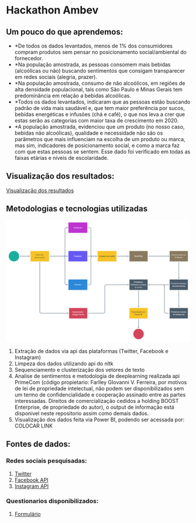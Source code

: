 # Hackathon Ambev

## Um pouco do que aprendemos:

  * *De todos os dados levantados, menos de 1% dos consumidores compram produtos sem pensar no posicionamento social/ambiental do fornecedor.
  * *Na população amostrada, as pessoas consomem mais bebidas (alcoólicas ou não) buscando sentimentos que consigam transparecer em redes sociais (alegria, prazer).
  * *Na população amostrada, consumo de não alcoólicos, em regiões de alta densidade populacional, tais como São Paulo e Minas Gerais tem predominância em relação a bebidas alcoólicas.
  * *Todos os dados levantados, indicaram que as pessoas estão buscando padrão de vida mais saudável e, que tem maior preferência por sucos, bebidas energéticas e infusões (chá e café), o que nos leva a crer que estas serão as categorias com maior taxa de crescimento em 2020.
  * *A população amostrada, evidenciou que um produto (no nosso caso, bebidas não alcoólicas), qualidade e necessidade não são os parâmetros que mais influenciam na escolha de um produto ou marca, mas sim, indicadores de posicionamento social, e como a marca faz com que estas pessoas se sentem. Esse dado foi verificado em todas as faixas etárias e níveis de escolaridade.


## Visualização dos resultados:

[Visualização dos resultados](https://app.powerbi.com/view?r=eyJrIjoiMGUwOTczZmItODJkYi00NjI1LWEzNDUtOWIwY2E0YWYyODFhIiwidCI6IjU0NTllNjc3LTMxODctNDQ5My1hZjJlLTY1MDhjYTYxYjBjNiJ9&embedImagePlaceholder=true)


## Metodologias e tecnologias utilizadas

![Fluxo do processo](https://github.com/giovannifarlley/hackathon_ambev/blob/master/dataseeker-flow.png?raw=true)

  1. Extração de dados via api das plataformas (Twitter, Facebook e Instagram)
  2. Limpeza dos dados utilizando api do nltk 
  3. Sequenciamento e clusterização dos vetores de texto
  4. Analise de sentimentos e metodologia de deeplearning realizada api PrimeCom (código propietario: Farlley GIovanni V. Ferreira, por motivos de lei de propriedade intelectual, não podem ser disponibilizados sem um termo de confidencialidade e cooperação assinado entre as partes interessadas. Direitos de comercialização cedidos a holding BOOST Enterprise, de propriedade do autor), o output de informação está disponivel neste repositorio assim como demais dados.
  5. Visualização dos dados feita via Power BI, podendo ser acessada por: COLOCAR LINK

## Fontes de dados:

### Redes sociais pesquisadas:
  
  1. [Twitter](http://docs.tweepy.org/en/latest/)
  2. [Facebook API](https://www.crummy.com/software/BeautifulSoup/bs4/doc)
  3. [Instagram API](https://www.crummy.com/software/BeautifulSoup/bs4/doc)
  
### Questionarios disponibilizados:

  1. [Formulário](https://docs.google.com/forms/d/e/1FAIpQLSeffZeaIeeDw20gq7DpDCrQv8zeIyPaWjWN8R9elR6CRhL_FA/viewform)
  
  
